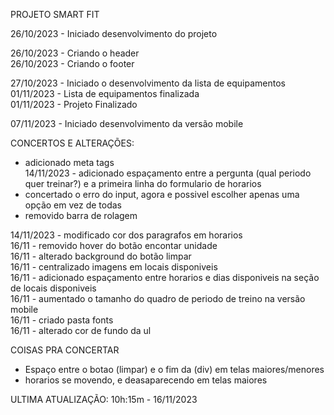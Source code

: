 PROJETO SMART FIT

26/10/2023 - Iniciado desenvolvimento do projeto

26/10/2023 - Criando o header<br>
26/10/2023 - Criando o footer<br>

27/10/2023 - Iniciado o desenvolvimento da lista de equipamentos <br>
01/11/2023 - Lista de equipamentos finalizada<br>
01/11/2023 - Projeto Finalizado<br>

07/11/2023 - Iniciado desenvolvimento da versão mobile

CONCERTOS E ALTERAÇÕES:

- adicionado meta tags<br>
14/11/2023 - adicionado espaçamento entre a pergunta (qual periodo quer treinar?)
e a primeira linha do formulario de horarios<br>
- concertado o erro do input, agora e possivel escolher apenas uma opção em vez de todas <br>    
- removido barra de rolagem <br>

14/11/2023 - modificado cor dos paragrafos em horarios <br>
16/11 - removido hover do botão encontar unidade<br> 
16/11 - alterado background do botão limpar<br>
16/11 - centralizado imagens em locais disponiveis<br>
16/11 - adicionado espaçamento entre horarios e dias disponiveis na seção de locais disponiveis<br>
16/11 - aumentado o tamanho do quadro de periodo de treino na versão mobile<br>
16/11 - criado pasta fonts<br>
16/11 - alterado cor de fundo da ul

COISAS PRA CONCERTAR

- Espaço entre o botao (limpar) e o fim da (div) em telas maiores/menores
- horarios se movendo, e deasaparecendo em telas maiores  

ULTIMA ATUALIZAÇÃO: 10h:15m - 16/11/2023





